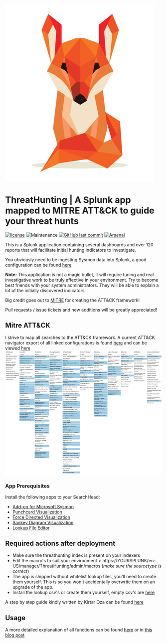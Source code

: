 ![Logo](files/ThreatHunting-logo.png)
# ThreatHunting | A Splunk app mapped to MITRE ATT&CK to guide your threat hunts

[![license](https://img.shields.io/github/license/olafhartong/ThreatHunting.svg?style=flat-square)](https://github.com/olafhartong/ThreatHunting/blob/master/license.md)
![Maintenance](https://img.shields.io/maintenance/yes/2019.svg?style=flat-square)
[![GitHub last commit](https://img.shields.io/github/last-commit/olafhartong/ThreatHunting.svg?style=flat-square)](https://github.com/olafhartong/ThreatHunting/commit/master)
[![Arsenal](https://github.com/toolswatch/badges/blob/d751cf6b715fffd6583de953434f3f7c9331ae1c/arsenal/europe/2018.svg)](https://www.toolswatch.org/2018/09/black-hat-arsenal-europe-2018-lineup-announced/)

This is a Splunk application containing several dashboards and over 120 reports that will facilitate initial hunting indicators to investigate.

You obviously need to be ingesting Sysmon data into Splunk, a good configuration can be found [here](https://github.com/olafhartong/sysmon-modular)

**Note:**
This application is not a magic bullet, it will require tuning and real investigative work to be truly effective in your environment.
Try to become best friends with your system administrators. They will be able to explain a lot of the initially discovered indicators.

Big credit goes out to [MITRE](https://attack.mitre.org) for creating the ATT&CK framework!

Pull requests / issue tickets and new additions will be greatly appreciated!

## Mitre ATT&CK

I strive to map all searches to the ATT&CK framework.
A current ATT&CK navigator export of all linked configurations is found [here](attack_matrix/threathunting.json) and can be viewed [here](https://mitre.github.io/attack-navigator/enterprise/#layerURL=https%3A%2F%2Fraw.githubusercontent.com%2Folafhartong%2Fthreathunting%2Fmaster%2Fattack_matrix%2Fthreathunting.json&scoring=false&clear_annotations=false)
![Mapping](attack_matrix/threathunting.png)

### App Prerequisites

Install the following apps to your SearchHead:

- [Add-on for Microsoft Sysmon](https://splunkbase.splunk.com/app/1914/)
- [Punchcard Visualization](https://splunkbase.splunk.com/app/3129/)
- [Force Directed Visualization](https://splunkbase.splunk.com/app/3767/)
- [Sankey Diagram Visualization](https://splunkbase.splunk.com/app/3112/)
- [Lookup File Editor](https://splunkbase.splunk.com/app/1724/)

## Required actions after deployment

- Make sure the threathunting index is present on your indexers
- Edit the macro's to suit your environment > https://YOURSPLUNK/en-US/manager/ThreatHunting/admin/macros (*make sure the sourcetype is correct*)
- The app is shipped without whitelist lookup files, you'll need to create them yourself. This is so you won't accidentally overwrite them on an upgrade of the app.
- Install the lookup csv's or create them yourself, empty csv's are [here](https://github.com/olafhartong/ThreatHunting/raw/master/files/ThreatHunting.tar.gz)

A step by step guide kindly written by Kirtar Oza can be found [here](https://www.linkedin.com/pulse/attckized-splunk-kirtar-oza-cissp-cisa-ms-/)

## Usage

A more detailed explanation of all functions can be found [here](https://github.com/olafhartong/ThreatHunting/wiki)
or in [this blog post](https://medium.com/@olafhartong/endpoint-detection-superpowers-on-the-cheap-threat-hunting-app-a92213f5e4b8)
